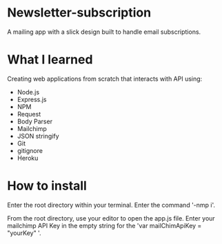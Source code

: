# Newsletter-subscription
A mailing app with a slick design built to handle email subscriptions.

# What I learned
Creating web applications from scratch that interacts with API using:
- Node.js
- Express.js
- NPM
- Request
- Body Parser
- Mailchimp
- JSON stringify
- Git
- gitignore
- Heroku

# How to install

Enter the root directory within your terminal.
Enter the command '-nmp i'.

From the root directory, use your editor to open the app.js file.
Enter your mailchimp API Key in the empty string for the 'var mailChimApiKey = "yourKey" '.
